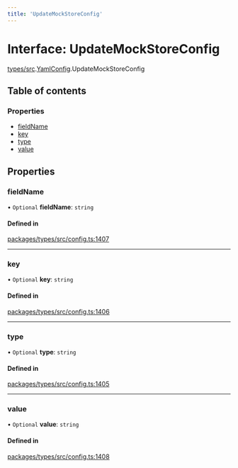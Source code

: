 ```yaml
---
title: 'UpdateMockStoreConfig'
---
```


# Interface: UpdateMockStoreConfig

[types/src](../modules/types_src).[YamlConfig](../modules/types_src.YamlConfig).UpdateMockStoreConfig

## Table of contents

### Properties

- [fieldName](types_src.YamlConfig.UpdateMockStoreConfig#fieldname)
- [key](types_src.YamlConfig.UpdateMockStoreConfig#key)
- [type](types_src.YamlConfig.UpdateMockStoreConfig#type)
- [value](types_src.YamlConfig.UpdateMockStoreConfig#value)

## Properties

### fieldName

• `Optional` **fieldName**: `string`

#### Defined in

[packages/types/src/config.ts:1407](https://github.com/Urigo/graphql-mesh/blob/master/packages/types/src/config.ts#L1407)

___

### key

• `Optional` **key**: `string`

#### Defined in

[packages/types/src/config.ts:1406](https://github.com/Urigo/graphql-mesh/blob/master/packages/types/src/config.ts#L1406)

___

### type

• `Optional` **type**: `string`

#### Defined in

[packages/types/src/config.ts:1405](https://github.com/Urigo/graphql-mesh/blob/master/packages/types/src/config.ts#L1405)

___

### value

• `Optional` **value**: `string`

#### Defined in

[packages/types/src/config.ts:1408](https://github.com/Urigo/graphql-mesh/blob/master/packages/types/src/config.ts#L1408)

